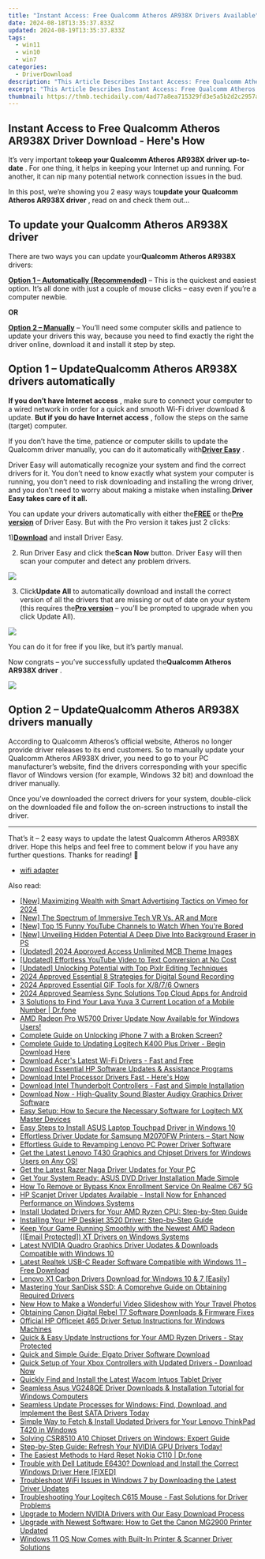 ```yaml
---
title: "Instant Access: Free Qualcomm Atheros AR938X Drivers Available"
date: 2024-08-18T13:35:37.833Z
updated: 2024-08-19T13:35:37.833Z
tags:
  - win11
  - win10
  - win7
categories:
  - DriverDownload
description: "This Article Describes Instant Access: Free Qualcomm Atheros AR938X Drivers Available"
excerpt: "This Article Describes Instant Access: Free Qualcomm Atheros AR938X Drivers Available"
thumbnail: https://thmb.techidaily.com/4ad77a8ea715329fd3e5a5b2d2c2957ac59e62959913be278ad38c42bb2fd196.jpg
---
```


## Instant Access to Free Qualcomm Atheros AR938X Driver Download - Here's How

It’s very important to**keep your Qualcomm Atheros AR938X driver up-to-date** . For one thing, it helps in keeping your Internet up and running. For another, it can nip many potential network connection issues in the bud.

 In this post, we’re showing you 2 easy ways to**update your Qualcomm Atheros AR938X driver** , read on and check them out…

## To update your Qualcomm Atheros AR938X driver

 There are two ways you can update your**Qualcomm Atheros AR938X** drivers:

**[Option 1 – Automatically (Recommended)](https://tools.techidaily.com/drivereasy/download/)** [](https://tools.techidaily.com/drivereasy/download/) – This is the quickest and easiest option. It’s all done with just a couple of mouse clicks – easy even if you’re a computer newbie.

**OR**

**[Option 2 – Manually](https://tools.techidaily.com/drivereasy/download/)** [](https://tools.techidaily.com/drivereasy/download/) – You’ll need some computer skills and patience to update your drivers this way, because you need to find exactly the right the driver online, download it and install it step by step.

## Option 1 – Update**Qualcomm Atheros AR938X** drivers automatically

**If you don’t have Internet access** , make sure to connect your computer to a wired network in order for a quick and smooth Wi-Fi driver download & update. **But if you do have Internet access** , follow the steps on the same (target) computer.

 If you don’t have the time, patience or computer skills to update the Qualcomm driver manually, you can do it automatically with[**Driver Easy**](https://tools.techidaily.com/drivereasy/download/) .

 Driver Easy will automatically recognize your system and find the correct drivers for it. You don’t need to know exactly what system your computer is running, you don’t need to risk downloading and installing the wrong driver, and you don’t need to worry about making a mistake when installing.**Driver Easy takes care of it all.**

 You can update your drivers automatically with either the[**FREE**](https://tools.techidaily.com/drivereasy/download/) or the[**Pro version**](https://tools.techidaily.com/drivereasy/download/) of Driver Easy. But with the Pro version it takes just 2 clicks:

 1)[**Download**](https://tools.techidaily.com/drivereasy/download/) and install Driver Easy.

 2) Run Driver Easy and click the**Scan Now** button. Driver Easy will then scan your computer and detect any problem drivers.

![](https://images.drivereasy.com/wp-content/uploads/2019/05/image-1143.png)

 3) Click**Update All** to automatically download and install the correct version of all the drivers that are missing or out of date on your system (this requires the[**Pro version**](https://tools.techidaily.com/drivereasy/download/) – you’ll be prompted to upgrade when you click Update All).

![](https://images.drivereasy.com/wp-content/uploads/2019/05/image-1144.png)

 You can do it for free if you like, but it’s partly manual.

 Now congrats – you’ve successfully updated the**Qualcomm Atheros AR938X driver** .

<!-- affiliate ads begin -->
<a href="https://secure.2checkout.com/order/checkout.php?PRODS=19080710&QTY=1&AFFILIATE=108875&CART=1"><img src="https://smart-seo-tool.com/images/SmartSEOAuditorBox.png" border="0"></a>
<!-- affiliate ads end -->
## Option 2 – Update**Qualcomm Atheros AR938X** drivers manually

 According to Qualcomm Atheros’s official website, Atheros no longer provide driver releases to its end customers. So to manually update your Qualcomm Atheros AR938X driver, you need to go to your PC manufacturer’s website, find the drivers corresponding with your specific flavor of Windows version (for example, Windows 32 bit) and download the driver manually.

 Once you’ve downloaded the correct drivers for your system, double-click on the downloaded file and follow the on-screen instructions to install the driver.

---

 That’s it – 2 easy ways to update the latest Qualcomm Atheros AR938X driver. Hope this helps and feel free to comment below if you have any further questions. Thanks for reading! 🙂

* [wifi adapter](https://tools.techidaily.com/drivereasy/download/)

<ins class="adsbygoogle"
     style="display:block"
     data-ad-format="autorelaxed"
     data-ad-client="ca-pub-7571918770474297"
     data-ad-slot="1223367746"></ins>



<ins class="adsbygoogle"
     style="display:block"
     data-ad-client="ca-pub-7571918770474297"
     data-ad-slot="8358498916"
     data-ad-format="auto"
     data-full-width-responsive="true"></ins>

<span class="atpl-alsoreadstyle">Also read:</span>
<div><ul>
<li><a href="https://vimeo-videos.techidaily.com/new-maximizing-wealth-with-smart-advertising-tactics-on-vimeo-for-2024/"><u>[New] Maximizing Wealth with Smart Advertising Tactics on Vimeo for 2024</u></a></li>
<li><a href="https://fox-boxes.techidaily.com/new-the-spectrum-of-immersive-tech-vr-vs-ar-and-more/"><u>[New] The Spectrum of Immersive Tech  VR Vs. AR and More</u></a></li>
<li><a href="https://youtube-blog.techidaily.com/op-15-funny-youtube-channels-to-watch-when-youre-bored/"><u>[New] Top 15 Funny YouTube Channels to Watch When You're Bored</u></a></li>
<li><a href="https://some-skills.techidaily.com/new-unveiling-hidden-potential-a-deep-dive-into-background-eraser-in-ps/"><u>[New] Unveiling Hidden Potential  A Deep Dive Into Background Eraser in PS</u></a></li>
<li><a href="https://facebook-record-videos.techidaily.com/updated-2024-approved-access-unlimited-mcb-theme-images/"><u>[Updated] 2024 Approved  Access Unlimited MCB Theme Images</u></a></li>
<li><a href="https://youtube-sure.techidaily.com/ed-effortless-youtube-video-to-text-conversion-at-no-cost/"><u>[Updated] Effortless YouTube Video to Text Conversion at No Cost</u></a></li>
<li><a href="https://some-approaches.techidaily.com/updated-unlocking-potential-with-top-pixlr-editing-techniques/"><u>[Updated] Unlocking Potential with Top Pixlr Editing Techniques</u></a></li>
<li><a href="https://screen-sharing-recording.techidaily.com/2024-approved-essential-8-strategies-for-digital-sound-recording/"><u>2024 Approved  Essential 8 Strategies for Digital Sound Recording</u></a></li>
<li><a href="https://fox-info.techidaily.com/2024-approved-essential-gif-tools-for-x876-owners/"><u>2024 Approved  Essential GIF Tools for X/8/7/6 Owners</u></a></li>
<li><a href="https://extra-support.techidaily.com/2024-approved-seamless-sync-solutions-top-cloud-apps-for-android/"><u>2024 Approved  Seamless Sync Solutions  Top Cloud Apps for Android</u></a></li>
<li><a href="https://android-location-track.techidaily.com/3-solutions-to-find-your-lava-yuva-3-current-location-of-a-mobile-number-drfone-by-drfone-virtual-android/"><u>3 Solutions to Find Your Lava Yuva 3 Current Location of a Mobile Number | Dr.fone</u></a></li>
<li><a href="https://win-amazing.techidaily.com/1722970580370-amd-radeon-pro-w5700-driver-update-now-available-for-windows-users/"><u>AMD Radeon Pro W5700 Driver Update Now Available for Windows Users!</u></a></li>
<li><a href="https://ios-unlock.techidaily.com/complete-guide-on-unlocking-iphone-7-with-a-broken-screen-by-drfone-ios/"><u>Complete Guide on Unlocking iPhone 7 with a Broken Screen?</u></a></li>
<li><a href="https://win-amazing.techidaily.com/complete-guide-to-updating-logitech-k400-plus-driver-begin-download-here/"><u>Complete Guide to Updating Logitech K400 Plus Driver - Begin Download Here</u></a></li>
<li><a href="https://win-amazing.techidaily.com/download-acers-latest-wi-fi-drivers-fast-and-free/"><u>Download Acer's Latest Wi-Fi Drivers - Fast and Free</u></a></li>
<li><a href="https://win-amazing.techidaily.com/download-essential-hp-software-updates-and-assistance-programs/"><u>Download Essential HP Software Updates & Assistance Programs</u></a></li>
<li><a href="https://win-amazing.techidaily.com/download-intel-processor-drivers-fast-heres-how/"><u>Download Intel Processor Drivers Fast - Here's How</u></a></li>
<li><a href="https://win-amazing.techidaily.com/download-intel-thunderbolt-controllers-fast-and-simple-installation/"><u>Download Intel Thunderbolt Controllers - Fast and Simple Installation</u></a></li>
<li><a href="https://win-amazing.techidaily.com/download-now-high-quality-sound-blaster-audigy-graphics-driver-software/"><u>Download Now - High-Quality Sound Blaster Audigy Graphics Driver Software</u></a></li>
<li><a href="https://win-amazing.techidaily.com/easy-setup-how-to-secure-the-necessary-software-for-logitech-mx-master-devices/"><u>Easy Setup: How to Secure the Necessary Software for Logitech MX Master Devices</u></a></li>
<li><a href="https://win-amazing.techidaily.com/easy-steps-to-install-asus-laptop-touchpad-driver-in-windows-10/"><u>Easy Steps to Install ASUS Laptop Touchpad Driver in Windows 10</u></a></li>
<li><a href="https://win-amazing.techidaily.com/effortless-driver-update-for-samsung-m2070fw-printers-start-now/"><u>Effortless Driver Update for Samsung M2070FW Printers – Start Now</u></a></li>
<li><a href="https://win-amazing.techidaily.com/effortless-guide-to-revamping-lenovo-pc-power-driver-software/"><u>Effortless Guide to Revamping Lenovo PC Power Driver Software</u></a></li>
<li><a href="https://win-amazing.techidaily.com/get-the-latest-lenovo-t430-graphics-and-chipset-drivers-for-windows-users-on-any-os/"><u>Get the Latest Lenovo T430 Graphics and Chipset Drivers for Windows Users on Any OS!</u></a></li>
<li><a href="https://win-amazing.techidaily.com/get-the-latest-razer-naga-driver-updates-for-your-pc/"><u>Get the Latest Razer Naga Driver Updates for Your PC</u></a></li>
<li><a href="https://win-amazing.techidaily.com/get-your-system-ready-asus-dvd-driver-installation-made-simple/"><u>Get Your System Ready: ASUS DVD Driver Installation Made Simple</u></a></li>
<li><a href="https://easy-unlock-android.techidaily.com/how-to-remove-or-bypass-knox-enrollment-service-on-realme-c67-5g-by-drfone-android/"><u>How To Remove or Bypass Knox Enrollment Service On Realme C67 5G</u></a></li>
<li><a href="https://win-amazing.techidaily.com/hp-scanjet-driver-updates-available-install-now-for-enhanced-performance-on-windows-systems/"><u>HP Scanjet Driver Updates Available - Install Now for Enhanced Performance on Windows Systems</u></a></li>
<li><a href="https://win-amazing.techidaily.com/install-updated-drivers-for-your-amd-ryzen-cpu-step-by-step-guide/"><u>Install Updated Drivers for Your AMD Ryzen CPU: Step-by-Step Guide</u></a></li>
<li><a href="https://win-amazing.techidaily.com/installing-your-hp-deskjet-3520-driver-step-by-step-guide/"><u>Installing Your HP Deskjet 3520 Driver: Step-by-Step Guide</u></a></li>
<li><a href="https://win-amazing.techidaily.com/keep-your-game-running-smoothly-with-the-newest-amd-radeon-email-protected-xt-drivers-on-windows-systems/"><u>Keep Your Game Running Smoothly with the Newest AMD Radeon ([Email Protected]) XT Drivers on Windows Systems</u></a></li>
<li><a href="https://win-amazing.techidaily.com/latest-nvidia-quadro-graphics-driver-updates-and-downloads-compatible-with-windows-10/"><u>Latest NVIDIA Quadro Graphics Driver Updates & Downloads Compatible with Windows 10</u></a></li>
<li><a href="https://win-amazing.techidaily.com/latest-realtek-usb-c-reader-software-compatible-with-windows-11-free-download/"><u>Latest Realtek USB-C Reader Software Compatible with Windows 11 – Free Download</u></a></li>
<li><a href="https://win-amazing.techidaily.com/lenovo-x1-carbon-drivers-download-for-windows-10-and-7-easily/"><u>Lenovo X1 Carbon Drivers Download for Windows 10 & 7 [Easily]</u></a></li>
<li><a href="https://win-amazing.techidaily.com/mastering-your-sandisk-ssd-a-comprehve-guide-on-obtaining-required-drivers/"><u>Mastering Your SanDisk SSD: A Comprehve Guide on Obtaining Required Drivers</u></a></li>
<li><a href="https://meme-emoji.techidaily.com/new-how-to-make-a-wonderful-video-slideshow-with-your-travel-photos/"><u>New How to Make a Wonderful Video Slideshow with Your Travel Photos</u></a></li>
<li><a href="https://win-amazing.techidaily.com/obtaining-canon-digital-rebel-t7-software-downloads-and-firmware-fixes/"><u>Obtaining Canon Digital Rebel T7 Software Downloads & Firmware Fixes</u></a></li>
<li><a href="https://win-amazing.techidaily.com/official-hp-officejet-465-driver-setup-instructions-for-windows-machines/"><u>Official HP Officejet 465 Driver Setup Instructions for Windows Machines</u></a></li>
<li><a href="https://win-amazing.techidaily.com/quick-and-easy-update-instructions-for-your-amd-ryzen-drivers-stay-protected/"><u>Quick & Easy Update Instructions for Your AMD Ryzen Drivers - Stay Protected</u></a></li>
<li><a href="https://win-amazing.techidaily.com/quick-and-simple-guide-elgato-driver-software-download/"><u>Quick and Simple Guide: Elgato Driver Software Download</u></a></li>
<li><a href="https://win-amazing.techidaily.com/1722973341279-quick-setup-of-your-xbox-controllers-with-updated-drivers-download-now/"><u>Quick Setup of Your Xbox Controllers with Updated Drivers - Download Now</u></a></li>
<li><a href="https://win-amazing.techidaily.com/1722958641445-quickly-find-and-install-the-latest-wacom-intuos-tablet-driver/"><u>Quickly Find and Install the Latest Wacom Intuos Tablet Driver</u></a></li>
<li><a href="https://win-amazing.techidaily.com/seamless-asus-vg248qe-driver-downloads-and-installation-tutorial-for-windows-computers/"><u>Seamless Asus VG248QE Driver Downloads & Installation Tutorial for Windows Computers</u></a></li>
<li><a href="https://win-amazing.techidaily.com/1722966519939-seamless-update-processes-for-windows-find-download-and-implement-the-best-sata-drivers-today/"><u>Seamless Update Processes for Windows: Find, Download, and Implement the Best SATA Drivers Today</u></a></li>
<li><a href="https://win-amazing.techidaily.com/simple-way-to-fetch-and-install-updated-drivers-for-your-lenovo-thinkpad-t420-in-windows/"><u>Simple Way to Fetch & Install Updated Drivers for Your Lenovo ThinkPad T420 in Windows</u></a></li>
<li><a href="https://win-amazing.techidaily.com/solving-csr8510-a10-chipset-drivers-on-windows-expert-guide/"><u>Solving CSR8510 A10 Chipset Drivers on Windows: Expert Guide</u></a></li>
<li><a href="https://win-amazing.techidaily.com/step-by-step-guide-refresh-your-nvidia-gpu-drivers-today/"><u>Step-by-Step Guide: Refresh Your NVIDIA GPU Drivers Today!</u></a></li>
<li><a href="https://techidaily.com/the-easiest-methods-to-hard-reset-nokia-c110-drfone-by-drfone-reset-android-reset-android/"><u>The Easiest Methods to Hard Reset Nokia C110 | Dr.fone</u></a></li>
<li><a href="https://win-amazing.techidaily.com/trouble-with-dell-latitude-e6430-download-and-install-the-correct-windows-driver-here-fixed/"><u>Trouble with Dell Latitude E6430? Download and Install the Correct Windows Driver Here [FIXED]</u></a></li>
<li><a href="https://win-amazing.techidaily.com/troubleshoot-wifi-issues-in-windows-7-by-downloading-the-latest-driver-updates/"><u>Troubleshoot WiFi Issues in Windows 7 by Downloading the Latest Driver Updates</u></a></li>
<li><a href="https://win-amazing.techidaily.com/troubleshooting-your-logitech-c615-mouse-fast-solutions-for-driver-problems/"><u>Troubleshooting Your Logitech C615 Mouse - Fast Solutions for Driver Problems</u></a></li>
<li><a href="https://win-amazing.techidaily.com/upgrade-to-modern-nvidia-drivers-with-our-easy-download-process/"><u>Upgrade to Modern NVIDIA Drivers with Our Easy Download Process</u></a></li>
<li><a href="https://win-amazing.techidaily.com/upgrade-with-newest-software-how-to-get-the-canon-mg2900-printer-updated/"><u>Upgrade with Newest Software: How to Get the Canon MG2900 Printer Updated</u></a></li>
<li><a href="https://win-amazing.techidaily.com/windows-11-os-now-comes-with-built-in-printer-and-scanner-driver-solutions/"><u>Windows 11 OS Now Comes with Built-In Printer & Scanner Driver Solutions</u></a></li>
</ul></div>
